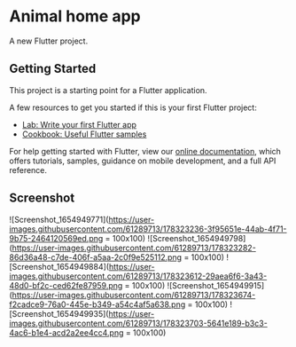 # Animal home app

A new Flutter project.

## Getting Started

This project is a starting point for a Flutter application.

A few resources to get you started if this is your first Flutter project:

- [Lab: Write your first Flutter app](https://flutter.dev/docs/get-started/codelab)
- [Cookbook: Useful Flutter samples](https://flutter.dev/docs/cookbook)

For help getting started with Flutter, view our
[online documentation](https://flutter.dev/docs), which offers tutorials,
samples, guidance on mobile development, and a full API reference.

## Screenshot

![Screenshot_1654949771](https://user-images.githubusercontent.com/61289713/178323236-3f95651e-44ab-4f71-9b75-2464120569ed.png = 100x100)
![Screenshot_1654949798](https://user-images.githubusercontent.com/61289713/178323282-86d36a48-c7de-406f-a5aa-2c0f9e525112.png = 100x100)
![Screenshot_1654949884](https://user-images.githubusercontent.com/61289713/178323612-29aea6f6-3a43-48d0-bf2c-ced62fe87959.png = 100x100)
![Screenshot_1654949915](https://user-images.githubusercontent.com/61289713/178323674-f2cadce9-76a0-445e-b349-a54c4af5a638.png = 100x100)
![Screenshot_1654949935](https://user-images.githubusercontent.com/61289713/178323703-5641e189-b3c3-4ac6-b1e4-acd2a2ee4cc4.png = 100x100)
